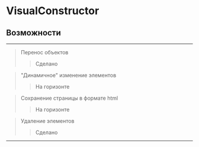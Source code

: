 # VisualConstructor

## Возможности ##

---

> Перенос объектов
>> Сделано

> "Динамичное" изменение элементов
>> На горизонте

> Сохранение страницы в формате html
>> На горизонте

>Удаление элементов
>>Сделано

---

